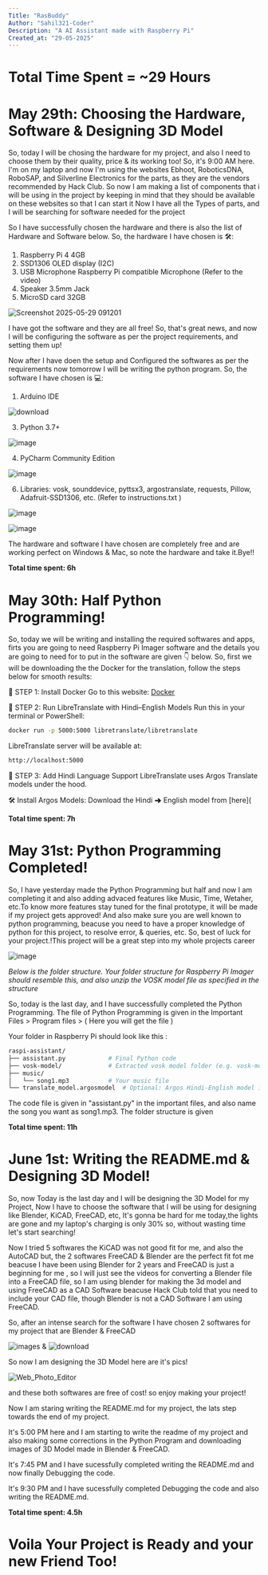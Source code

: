 ```yaml
---
Title: "RasBuddy"
Author: "Sahil321-Coder"
Description: "A AI Assistant made with Raspberry Pi"
Created_at: "29-05-2025"
---
```

# Total Time Spent = ~29 Hours

# May 29th: Choosing the Hardware, Software & Designing 3D Model


So, today I will be chosing the hardware for my project, and also I need to choose them by their quality, price & its working too! So, it's 9:00 AM here. I'm on my laptop and now I'm using the websites Ebhoot, RoboticsDNA, RoboSAP, and Silverline Electronics for the parts, as they are the vendors recommended by Hack Club. So now I am making a list of components that i will be using in the project by keeping in mind that they should be available on these websites so that I can start it Now I have all the Types of parts, and I will be searching for software needed for the project

So I have successfully chosen the hardware and there is also the list of Hardware and Software below.
So, the hardware I have chosen is 🛠️:
 1. Raspberry Pi 4 4GB
 2. SSD1306 OLED display (I2C)
 3. USB Microphone Raspberry Pi compatible Microphone (Refer to the video) 
 4. Speaker 3.5mm Jack
 5. MicroSD card 32GB

   ![Screenshot 2025-05-29 091201](https://github.com/user-attachments/assets/a8cdb03f-1d8e-487b-b8e6-5aa9c7ed2e48)

I have got the software and they are all free! So, that's great news, and now I will be configuring the software as per the project requirements, and setting them up!

Now after I have doen the setup and Configured the softwares as per the requirements now tomorrow I will be writing the python program.
So, the software I have chosen is 💻:

 1. Arduino IDE

![download](https://github.com/user-attachments/assets/ab0e670a-fe69-4f4a-a1f3-fd473b00838a)
 
 3. Python 3.7+

![image](https://github.com/user-attachments/assets/ad84a264-cf08-4589-9adb-76894905b943)


 4. PyCharm Community Edition

![image](https://github.com/user-attachments/assets/08a956b5-b86f-4704-9361-9171d5bfa715)

   
 6. Libraries: vosk, sounddevice, pyttsx3, argostranslate, requests, Pillow, Adafruit-SSD1306, etc.
     (Refer to instructions.txt )

![image](https://github.com/user-attachments/assets/a22aeefc-d90c-4331-8823-27c9c90ca5eb)


![image](https://github.com/user-attachments/assets/6b312600-d56f-4ce7-9ff7-576b62c82780)


The hardware and software I have chosen are completely free and are working perfect on Windows & Mac, so note the hardware and take it.Bye!!

**Total time spent: 6h**

# May 30th: Half Python Programming!

So, today we will be writing and installing the required softwares and apps, firts you are going to need Raspberry Pi Imager software and the details you are going to need for to put in the software are given 👇 below.
So, first we will be downloading the the Docker for the translation, follow the steps below for smooth results:

🔧 STEP 1: Install Docker
Go to this website: [Docker](https://www.docker.com/products/docker-desktop)

🧠 STEP 2: Run LibreTranslate with Hindi–English Models
Run this in your terminal or PowerShell:

```bash
docker run -p 5000:5000 libretranslate/libretranslate
```
LibreTranslate server will be available at:
```bash
http://localhost:5000
```
🧠 STEP 3: Add Hindi Language Support
LibreTranslate uses Argos Translate models under the hood.

🛠 Install Argos Models:
Download the Hindi ➜ English model from [here](

**Total time spent: 7h**

# May 31st: Python Programming Completed!

So, I have yesterday made the Python Programming but half and now I am completing it and also adding advaced features like Music, Time, Wetaher, etc.To know more features stay  tuned for the final prototype, it will be made if my project gets approved! And also make sure you are well known to python programming, beacuse you need to have a proper knowledge of python for this project, to resolve error, & queries, etc. So, best of luck for your project.!This project will be a great step into my whole projects career 


![image](https://github.com/user-attachments/assets/461667cd-eb3d-4e78-9c2b-44ed97a6aac6)


*Below is the folder structure. Your folder structure for Raspberry Pi Imager should resemble this, and also unzip the VOSK model file as specified in the structure*

So, today is the last day, and  I have successfully completed the Python Programming. The file of Python Programming is given in the Important Files > Program files > ( Here you will get the file ) 

Your folder in Raspberry Pi should look like this :
```bash
raspi-assistant/
├── assistant.py            # Final Python code
├── vosk-model/             # Extracted vosk model folder (e.g. vosk-model-small-en-us-0.15)
├── music/
│   └── song1.mp3           # Your music file
└── translate_model.argosmodel  # Optional: Argos Hindi-English model if offline

```
The code file is given in "assistant.py" in the important files, and also name the song you want as song1.mp3. The folder structure is given 

**Total time spent: 11h**

# June 1st: Writing the README.md & Designing 3D Model!

So, now Today is the last day and I will be designing the 3D Model for my Project, Now I have to choose the software that I will be using for designing like Blender, KiCAD, FreeCAD, etc, It's gonna be hard for me today,the lights are gone and my laptop's charging is only 30% so, without wasting time  let's start searching!

Now I tried 5 softwares the KiCAD was not good fit for me, and also the AutoCAD but, the 2 softwares FreeCAD & Blender are the perfect fit fot me beacuse I have been using Blender for 2 years and FreeCAD is just a beginning for me , so I will just see the videos for converting a Blender file into a FreeCAD file, so I am using blender for making the 3d model and using FreeCAD as a CAD Software beacuse Hack Club told that you need to include your CAD file, though Blender is not a CAD Software I am using FreeCAD.


So, after an intense search for the software I have chosen 2 softwares for  my project that are Blender & FreeCAD

![images](https://github.com/user-attachments/assets/0ae76cf4-5967-4503-8770-ea9912f327a6) &  ![download](https://github.com/user-attachments/assets/ad5630df-0911-49ba-b514-d9307ad97a46)

So now I am designing the 3D Model here are it's pics!

![Web_Photo_Editor](https://github.com/user-attachments/assets/675ffecb-1269-4aae-b113-db4bb5b49e6a)

and these both softwares are  free of cost! so enjoy making your project!

Now I am staring writing the README.md for my project, the lats step towards the end of my project.

It's 5:00 PM here and I am starting to write the readme of my project and also making some corrections in the Python Program and downloading images of 3D Model made in Blender & FreeCAD.

It's 7:45 PM and I have sucessfully completed writing the README.md and now finally Debugging the code.

It's 9:30 PM and I have sucessfully completed Debugging the code and also writing the README.md.

**Total time spent: 4.5h**

# Voila Your Project is Ready and your new Friend Too!

